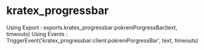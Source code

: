 # kratex_progressbar
Using Export : exports.kratex_progressbar:pokreniPorgressBar(text, timeouts) Using Events : TriggerEvent('kratex_progressbar:client:pokreniPorgressBar', text, timeouts)
